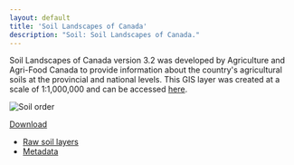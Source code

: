```yaml
---
layout: default
title: 'Soil Landscapes of Canada'
description: "Soil: Soil Landscapes of Canada."
---
```


Soil Landscapes of Canada version 3.2 was developed by Agriculture and Agri-Food 
Canada to provide information about the country's agricultural soils at the 
provincial and national levels. This GIS layer was created at a scale of 
1:1,000,000 and can be accessed [here](http://sis.agr.gc.ca/cansis/nsdb/slc/v3.2/index.html). 

<div class="row">
  <div class="col-6 col-sm-6 col-lg-6">
  <p><img src="{{ site.contents }}/geospatial/soil/SLC_AB_200dpi.png" class="img-responsive" alt="Soil order"/></p>
  </div>

  <div class="col-6 col-sm-6 col-lg-6">
    <span class="pull-right">
    <div class="btn-group">
      <a href="#" class="btn btn-primary dropdown-toggle" data-toggle="dropdown" aria-expanded="false">Download <i class="fa fa-download"></i></a>
      <ul class="dropdown-menu">
        <li><a href="{{ site.ftproot }}/geospatial/soil/ABMI_soilTypes_LayerJan2014.gdb.zip">Raw soil layers</a></li>
        <li><a href="{{ site.ftproot }}/geospatial/soil/soillayersfortheabmisppwebsite.zip">Metadata</a></li>
      </ul>
    </div>
    </span>
  </div>

</div>
